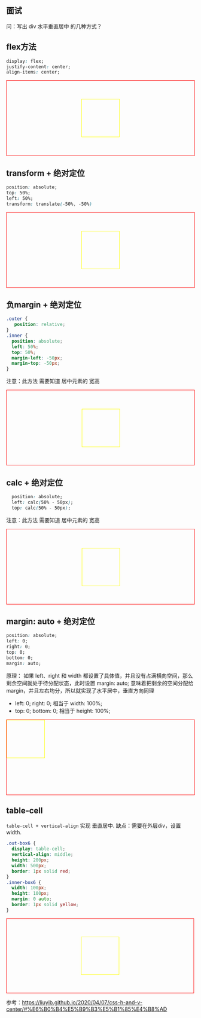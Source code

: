 ## 面试
问：写出 div 水平垂直居中 的几种方式？

## flex方法
```css
display: flex;
justify-content: center;
align-items: center;
```
<div class="out-box">
  <div class="inner-box"></div>
</div>


## transform + 绝对定位
```css
position: absolute;
top: 50%;
left: 50%;
transform: translate(-50%, -50%)
```
<div class="out-box2">
  <div class="inner-box2"></div>
</div>

## 负margin + 绝对定位
```css
.outer {
   position: relative;
}
.inner {
  position: absolute;
  left: 50%;
  top: 50%;
  margin-left: -50px;
  margin-top: -50px;
}
```
注意：此方法 需要知道 居中元素的 宽高
<div class="out-box3">
  <div class="inner-box3"></div>
</div>


## calc + 绝对定位
```css
  position: absolute;
  left: calc(50% - 50px);
  top: calc(50% - 50px);
```
注意：此方法 需要知道 居中元素的 宽高
<div class="out-box4">
  <div class="inner-box4"></div>
</div>


## margin: auto + 绝对定位
```css
position: absolute;
left: 0;
right: 0;
top: 0;
bottom: 0;
margin: auto;
```
原理：
如果 left、right 和 width 都设置了具体值，并且没有占满横向空间，那么剩余空间就处于待分配状态，此时设置 margin: auto; 意味着把剩余的空间分配给 margin，并且左右均分，所以就实现了水平居中，垂直方向同理
* left: 0; right: 0; 相当于 width: 100%;
* top: 0; bottom: 0; 相当于 height: 100%;
<div class="out-box5">
  <div class="inner-box5"></div>
</div>

## table-cell
<code>table-cell + vertical-align</code> 实现 垂直居中. 
缺点：需要在外层div，设置width.
```css
.out-box6 {
  display: table-cell;
  vertical-align: middle;
  height: 200px;
  width: 500px;
  border: 1px solid red;
}
.inner-box6 {
  width: 100px;
  height: 100px;
  margin: 0 auto;
  border: 1px solid yellow;
}
```
<div class="out-box6">
  <div class="inner-box6"></div>
</div>

<style scoped>
.out-box {
  height: 200px;
  border: 1px solid red;
  display: flex;
  justify-content: center;
  align-items: center;
}
.inner-box {
  width: 100px;
  height: 100px;
  border: 1px solid yellow;
}
.out-box2 {
  position: relative;
  height: 200px;
  border: 1px solid red;
}
.inner-box2 {
  position: absolute;
  width: 100px;
  height: 100px;
  border: 1px solid yellow;
  top: 50%;
  left: 50%;
  transform: translate(-50%, -50%)
}
.out-box3 {
  position: relative;
  height: 200px;
  border: 1px solid red;
}
.inner-box3 {
  position: absolute;
  width: 100px;
  height: 100px;
  border: 1px solid yellow;
  top: 50%;
  left: 50%;
  margin-left: -50px;
  margin-top: -50px;
}
.out-box4 {
  position: relative;
  height: 200px;
  border: 1px solid red;
}
.inner-box4 {
  position: absolute;
  width: 100px;
  height: 100px;
  border: 1px solid yellow;
  top: calc(50% - 50px);
  left: calc(50% - 50px)
}
.out-box5 {
  position: relative;
  height: 200px;
  border: 1px solid red;
}
.inner-box5 {
  position: absolute;
  width: 100px;
  height: 100px;
  border: 1px solid yellow;
  top: 0;
  bottom: 0;
  left: 0;
  right: 0;
}
.out-box6 {
  display: table-cell;
  vertical-align: middle;
  height: 200px;
  width: 500px;
  border: 1px solid red;
}
.inner-box6 {
  width: 100px;
  height: 100px;
  margin: 0 auto;
  border: 1px solid yellow;
}
</style>


参考：https://liuyib.github.io/2020/04/07/css-h-and-v-center/#%E6%B0%B4%E5%B9%B3%E5%B1%85%E4%B8%AD